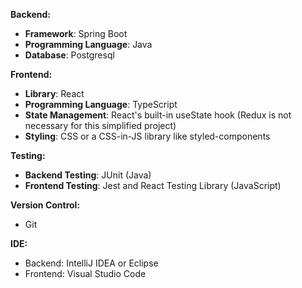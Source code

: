 **Backend:**
- **Framework**: Spring Boot
- **Programming Language**: Java
- **Database**: Postgresql

**Frontend:**
- **Library**: React
- **Programming Language**: TypeScript
- **State Management**: React's built-in useState hook (Redux is not necessary for this simplified project)
- **Styling**: CSS or a CSS-in-JS library like styled-components

**Testing:**
- **Backend Testing**: JUnit (Java)
- **Frontend Testing**: Jest and React Testing Library (JavaScript)

**Version Control:**
- Git

**IDE:**
- Backend: IntelliJ IDEA or Eclipse
- Frontend: Visual Studio Code
